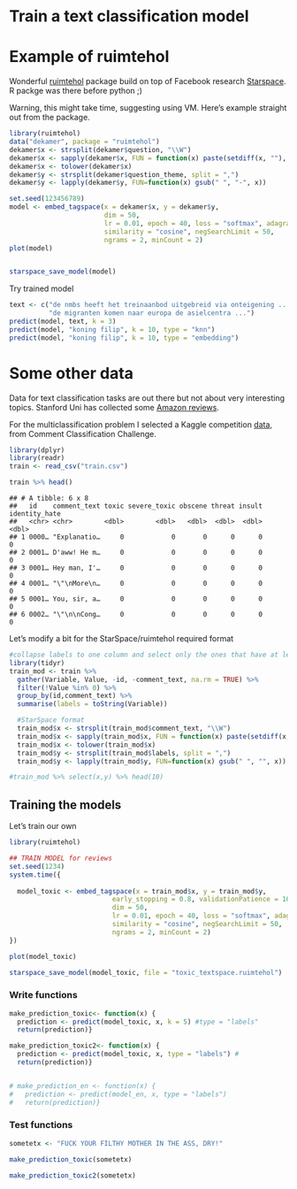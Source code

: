 Train a text classification model
================

# Example of ruimtehol

Wonderful [ruimtehol](https://github.com/bnosac/ruimtehol) package build
on top of Facebook research
[Starspace](https://github.com/facebookresearch/StarSpace). R packge was
there before python ;)

Warning, this might take time, suggesting using VM. Here’s example
straight out from the package.

``` r
library(ruimtehol)
data("dekamer", package = "ruimtehol")
dekamer$x <- strsplit(dekamer$question, "\\W")
dekamer$x <- sapply(dekamer$x, FUN = function(x) paste(setdiff(x, ""), collapse = " "))
dekamer$x <- tolower(dekamer$x)
dekamer$y <- strsplit(dekamer$question_theme, split = ",")
dekamer$y <- lapply(dekamer$y, FUN=function(x) gsub(" ", "-", x))

set.seed(123456789)
model <- embed_tagspace(x = dekamer$x, y = dekamer$y,
                        dim = 50, 
                        lr = 0.01, epoch = 40, loss = "softmax", adagrad = TRUE, 
                        similarity = "cosine", negSearchLimit = 50,
                        ngrams = 2, minCount = 2)
plot(model)                        


starspace_save_model(model)
```

Try trained
model

``` r
text <- c("de nmbs heeft het treinaanbod uitgebreid via onteigening ...",
          "de migranten komen naar europa de asielcentra ...")                   
predict(model, text, k = 3)  
predict(model, "koning filip", k = 10, type = "knn")
predict(model, "koning filip", k = 10, type = "embedding")
```

# Some other data

Data for text classification tasks are out there but not about very
interesting topics. Stanford Uni has collected some [Amazon
reviews](http://snap.stanford.edu/data/amazon/productGraph/categoryFiles/).

For the multiclassification problem I selected a Kaggle competition
[data](https://www.kaggle.com/jhoward/nb-svm-strong-linear-baseline/data),
from Comment Classification Challenge.

``` r
library(dplyr)
library(readr)
train <- read_csv("train.csv")

train %>% head()
```

    ## # A tibble: 6 x 8
    ##   id    comment_text toxic severe_toxic obscene threat insult identity_hate
    ##   <chr> <chr>        <dbl>        <dbl>   <dbl>  <dbl>  <dbl>         <dbl>
    ## 1 0000… "Explanatio…     0            0       0      0      0             0
    ## 2 0001… D'aww! He m…     0            0       0      0      0             0
    ## 3 0001… Hey man, I'…     0            0       0      0      0             0
    ## 4 0001… "\"\nMore\n…     0            0       0      0      0             0
    ## 5 0001… You, sir, a…     0            0       0      0      0             0
    ## 6 0002… "\"\n\nCong…     0            0       0      0      0             0

Let’s modify a bit for the StarSpace/ruimtehol required
format

``` r
#collapse labels to one column and select only the ones that have at least one label
library(tidyr)
train_mod <- train %>%
  gather(Variable, Value, -id, -comment_text, na.rm = TRUE) %>%
  filter(!Value %in% 0) %>%
  group_by(id,comment_text) %>%
  summarise(labels = toString(Variable))

  #StarSpace format
  train_mod$x <- strsplit(train_mod$comment_text, "\\W")
  train_mod$x <- sapply(train_mod$x, FUN = function(x) paste(setdiff(x, ""), collapse = " "))
  train_mod$x <- tolower(train_mod$x)
  train_mod$y <- strsplit(train_mod$labels, split = ",")
  train_mod$y <- lapply(train_mod$y, FUN=function(x) gsub(" ", "", x))

#train_mod %>% select(x,y) %>% head(10)
```

## Training the models

Let’s train our own

``` r
library(ruimtehol)

## TRAIN MODEL for reviews
set.seed(1234)
system.time({
  
  model_toxic <- embed_tagspace(x = train_mod$x, y = train_mod$y,
                          early_stopping = 0.8, validationPatience = 10,
                          dim = 50,
                          lr = 0.01, epoch = 40, loss = "softmax", adagrad = TRUE,
                          similarity = "cosine", negSearchLimit = 50,
                          ngrams = 2, minCount = 2)
})

plot(model_toxic)

starspace_save_model(model_toxic, file = "toxic_textspace.ruimtehol")
```

### Write functions

``` r
make_prediction_toxic<- function(x) {
  prediction <- predict(model_toxic, x, k = 5) #type = "labels"
  return(prediction)}

make_prediction_toxic2<- function(x) {
  prediction <- predict(model_toxic, x, type = "labels") #
  return(prediction)}


# make_prediction_en <- function(x) {
#   prediction <- predict(model_en, x, type = "labels")
#   return(prediction)}
```

### Test functions

``` r
sometetx <- "FUCK YOUR FILTHY MOTHER IN THE ASS, DRY!"

make_prediction_toxic(sometetx)

make_prediction_toxic2(sometetx)
```
